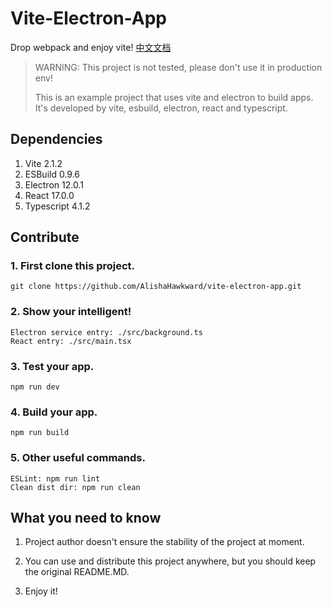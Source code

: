 # Vite-Electron-App

Drop webpack and enjoy vite! [中文文档](https://github.com/AlishaHawkward/vite-electron-app/blob/master/READMECN.MD)

> WARNING: This project is not tested, please don't use it in production env!  
> 
> This is an example project that uses vite and electron to build apps. It's developed by vite, esbuild, electron, react and typescript.

## Dependencies

1. Vite 2.1.2
2. ESBuild 0.9.6
3. Electron 12.0.1
4. React 17.0.0
5. Typescript 4.1.2

## Contribute

### 1. First clone this project.
```
git clone https://github.com/AlishaHawkward/vite-electron-app.git
```

### 2. Show your intelligent!
```
Electron service entry: ./src/background.ts
React entry: ./src/main.tsx
```

### 3. Test your app.
```
npm run dev
```

### 4. Build your app.
```
npm run build
```

### 5. Other useful commands.
```
ESLint: npm run lint
Clean dist dir: npm run clean
```

## What you need to know

1. Project author doesn't ensure the stability of the project at moment.

2. You can use and distribute this project anywhere, but you should keep the original README.MD.

3. Enjoy it!
